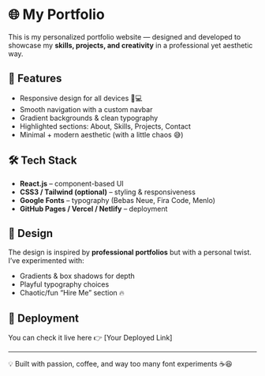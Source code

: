 # 🌐 My Portfolio

This is my personalized portfolio website — designed and developed to showcase my **skills, projects, and creativity** in a professional yet aesthetic way.

## 🚀 Features
- Responsive design for all devices 📱💻
- Smooth navigation with a custom navbar
- Gradient backgrounds & clean typography
- Highlighted sections: About, Skills, Projects, Contact
- Minimal + modern aesthetic (with a little chaos 😅)

## 🛠️ Tech Stack
- **React.js** – component-based UI
- **CSS3 / Tailwind (optional)** – styling & responsiveness
- **Google Fonts** – typography (Bebas Neue, Fira Code, Menlo)
- **GitHub Pages / Vercel / Netlify** – deployment

## 🎨 Design
The design is inspired by **professional portfolios** but with a personal twist. I’ve experimented with:
- Gradients & box shadows for depth
- Playful typography choices
- Chaotic/fun “Hire Me” section 🔥

## 📌 Deployment
You can check it live here 👉 [Your Deployed Link]

---

💡 Built with passion, coffee, and way too many font experiments ☕😆
